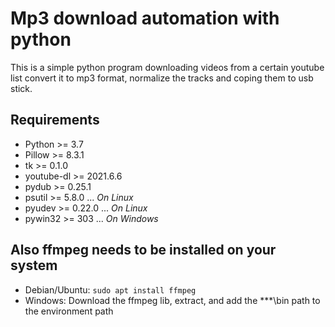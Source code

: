 # Mp3 download automation with python
This is a simple python program downloading videos from a certain youtube list convert it to mp3 format, normalize the tracks and coping them to usb stick.

## Requirements
* Python >= 3.7
* Pillow >= 8.3.1
* tk >= 0.1.0
* youtube-dl >= 2021.6.6 
* pydub >= 0.25.1
* psutil >= 5.8.0 ...  _On Linux_
* pyudev >= 0.22.0 ...  _On Linux_
* pywin32 >= 303 ... _On Windows_


## Also ffmpeg needs to be installed on your system
- Debian/Ubuntu: `sudo apt install ffmpeg`
- Windows: Download the ffmpeg lib, extract, and add the ***\bin path to the environment path
